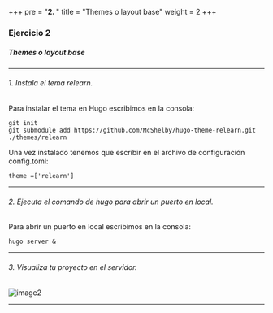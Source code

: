 +++
pre = "<b>2. </b>"
title = "Themes o layout base"
weight = 2
+++

### Ejercicio 2

##### Themes o layout base
--- 
###### 1. Instala el tema relearn.

Para instalar el tema en Hugo escribimos en la consola:

    git init
    git submodule add https://github.com/McShelby/hugo-theme-relearn.git ./themes/relearn

Una vez instalado tenemos que escribir en el archivo de configuración config.toml:

    theme =['relearn']
    
---
###### 2. Ejecuta el comando de hugo para abrir un puerto en local.

Para abrir un puerto en local escribimos en la consola:

    hugo server &
---
###### 3. Visualiza tu proyecto en el servidor.

![image2](https://i.ibb.co/Z6sKwDX/DWEC-002.png)

---